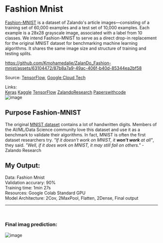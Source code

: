 # **Fashion Mnist**
[Fashion-MNIST](https://github.com/zalandoresearch/fashion-mnist) is a dataset of Zalando's article images—consisting of a training set of 60,000 examples and a test set of 10,000 examples. Each example is a 28x28 grayscale image, associated with a label from 10 classes. We intend Fashion-MNIST to serve as a direct drop-in replacement for the original MNIST dataset for benchmarking machine learning algorithms. It shares the same image size and structure of training and testing splits.



https://github.com/Kmohamedalie/ZalanDo_Fashion-mnist/assets/63104472/87b8a7a9-49ac-406f-b40d-85344ea2bf58

Source: [TensorFlow](https://youtu.be/FiNglI1wRNk), [Google Cloud Tech](https://www.youtube.com/watch?v=RJudqel8DVA)



Links: <br/>
[Keras](https://keras.io/api/datasets/fashion_mnist/) 
[Kaggle](https://www.kaggle.com/datasets/zalando-research/fashionmnist)
[TensorFlow](https://www.tensorflow.org/datasets/catalog/fashion_mnist)
[ZalandoResearch](https://github.com/zalandoresearch/fashion-mnist)
[Paperswithcode](https://paperswithcode.com/dataset/fashion-mnist)<br>
![image](https://user-images.githubusercontent.com/63104472/233624875-0fffb229-cd57-4205-a989-b66b5299a84d.png)


## Purpose Fashion-MNIST

The original [MNIST dataset](http://yann.lecun.com/exdb/mnist/) contains a lot of handwritten digits. Members of the AI/ML/Data Science community love this dataset and use it as a benchmark to validate their algorithms. In fact, MNIST is often the first dataset researchers try. *"If it doesn't work on MNIST, it **won't work** at all"*, they said. *"Well, if it does work on MNIST, it may still fail on others."* 
                                                                         - Zalando Research
                                                                         
## My Output: <br>
Data: Fashion Mnist <br>
Validation accurary: 90% <br>
Training time: 1min 27s <br>
Resources: Google Colab Standard GPU <br>
Model Architecture: 2Cov, 2MaxPool, Flatten, 2Dense, Final output 
<br><hr><br>
### Final imag prediction:
![image](https://user-images.githubusercontent.com/63104472/233623513-2e147f6d-4b41-4c28-ac76-fe91fd61822a.png)
